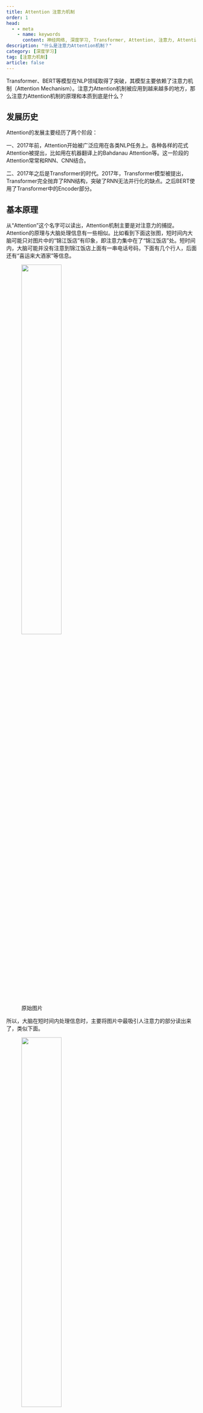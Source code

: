 ```yaml
---
title: Attention 注意力机制
order: 1
head:
  - - meta
    - name: keywords
      content: 神经网络, 深度学习, Transformer, Attention, 注意力, Attention机制, 注意力机制
description: "什么是注意力Attention机制？"
category: [深度学习]
tag: [注意力机制]
article: false
---
```


Transformer、BERT等模型在NLP领域取得了突破，其模型主要依赖了注意力机制（Attention Mechanism）。注意力Attention机制被应用到越来越多的地方，那么注意力Attention机制的原理和本质到底是什么？

## 发展历史

Attention的发展主要经历了两个阶段：

一、2017年前，Attention开始被广泛应用在各类NLP任务上。各种各样的花式Attention被提出，比如用在机器翻译上的Bahdanau Attention等。这一阶段的Attention常常和RNN、CNN结合。

二、2017年之后是Transformer的时代。2017年，Transformer模型被提出，Transformer完全抛弃了RNN结构，突破了RNN无法并行化的缺点。之后BERT使用了Transformer中的Encoder部分。

## 基本原理

从“Attention”这个名字可以读出，Attention机制主要是对注意力的捕捉。Attention的原理与大脑处理信息有一些相似。比如看到下面这张图，短时间内大脑可能只对图片中的“锦江饭店”有印象，即注意力集中在了“锦江饭店”处。短时间内，大脑可能并没有注意到锦江饭店上面有一串电话号码，下面有几个行人，后面还有“喜运来大酒家”等信息。

<figure>
    <img src="http://aixingqiu-1258949597.cos.ap-beijing.myqcloud.com/2021-10-03-pic-1.jpeg" width="50%" />
    <figcaption>原始图片</figcaption>
</figure>

所以，大脑在短时间内处理信息时，主要将图片中最吸引人注意力的部分读出来了，类似下面。

<figure>
    <img src="http://aixingqiu-1258949597.cos.ap-beijing.myqcloud.com/2021-10-03-pic-attention.jpeg" width="50%" />
    <figcaption>大脑注意力只关注吸引人的部分</figcaption>
</figure>

## Attention机制

Attention的输入由三部分构成：Query、Key和Value。其中，(Key, Value)是具有相互关联的KV对，Query是输入的“问题”，Attention可以将Query转化为与Query最相关的向量表示。

Attention的计算主要分3步，如下图所示。

![Attention 3步计算过程](http://aixingqiu-1258949597.cos.ap-beijing.myqcloud.com/2021-10-02-attention_in_3_step.png)
*Attention3步计算过程*

第一步：Query和Key进行相似度计算，得到Attention Score；

第二步：对Attention Score进行Softmax归一化，得到权值矩阵；

第三步：权重矩阵与Value进行加权求和计算。

Query、Key和Value的含义是什么呢？我们以刚才大脑读图为例。Value可以理解为人眼视网膜对整张图片信息的原始捕捉，不受“注意力”所影响。我们可以将Value理解为像素级别的信息，那么假设只要一张图片呈现在人眼面前，图片中的像素都会被视网膜捕捉到。Key与Value相关联，Key是图片原始信息所对应的关键性提示信息，比如“锦江饭店”部分是将图片中的原始像素信息抽象为中文文字和牌匾的提示信息。一个中文读者看到这张图片时，读者大脑有意识地向图片获取信息，即发起了一次Query，Query中包含了读者的意图等信息。在一次读图过程中，Query与Key之间计算出Attention Score，得到最具有吸引力的部分，并只对具有吸引力的Value信息进行提取，反馈到大脑中。就像上面的例子中，经过大脑的注意力机制的筛选，一次Query后，大脑只关注“锦江饭店”的牌匾部分。

再以一个搜索引擎的检索为例。使用某个Query去搜索引擎里搜索，搜索引擎里面有好多文章，每个文章的全文可以被理解成Value；文章的关键性信息是标题，可以将标题认为是Key。搜索引擎用Query和那些文章们的标题（Key）进行匹配，看看相似度（计算Attention Score)。我们想得到跟Query相关的知识，于是用这些相似度将检索的文章Value做一个加权和，那么就得到了一个新的信息，新的信息融合了相关性强的文章们，而相关性弱的文章可能被过滤掉。

尽管举了两个例子，但是理解起来还是有些抽象，与具体的代码编写相距甚远，[下一篇文章](./transformer-attention.md)，我们通过Transformer的Self-Attention来详细解读Attention的计算过程。

